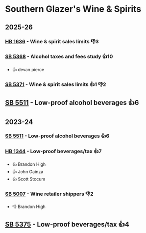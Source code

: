 # Southern Glazer's Wine & Spirits
## 2025-26

### [HB 1636](/bill/2025-26/hb/1636/) - Wine & spirit sales limits  👎3 

### [SB 5368](/bill/2025-26/sb/5368/) - Alcohol taxes and fees study 👍10  
* 👍 devan pierce

### [SB 5371](/bill/2025-26/sb/5371/) - Wine & spirit sales limits 👍1 👎2 

## [SB 5511](/bill/2025-26/sb/5511/) - Low-proof alcohol beverages 👍6  

## 2023-24

### [SB 5511](/bill/2023-24/sb/5511/) - Low-proof alcohol beverages 👍6  

### [HB 1344](/bill/2023-24/hb/1344/) - Low-proof beverages/tax 👍7  
* 👍 Brandon High
* 👍 John Gainza
* 👍 Scott Stocum

### [SB 5007](/bill/2023-24/sb/5007/) - Wine retailer shippers  👎2 
* 👎 Brandon High

## [SB 5375](/bill/2023-24/sb/5375/) - Low-proof beverages/tax 👍4  
